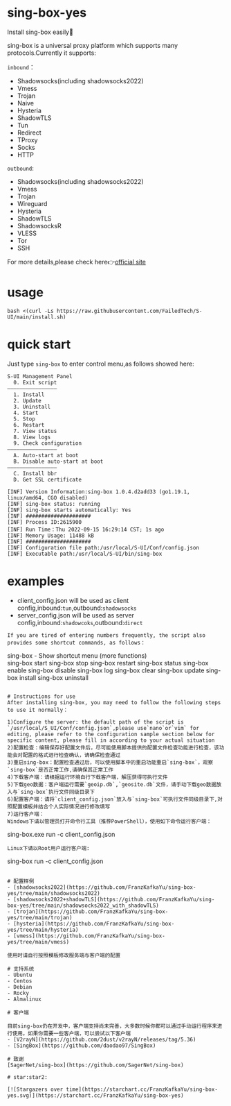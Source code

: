 # sing-box-yes
Install sing-box easily:100:  

sing-box is a universal proxy platform which supports many protocols.Currently it supports:  

`inbound`： 
- Shadowsocks(including shadowsocks2022)    
- Vmess  
- Trojan  
- Naive  
- Hysteria  
- ShadowTLS  
- Tun  
- Redirect  
- TProxy  
- Socks  
- HTTP  

`outbound`:  
- Shadowsocks(including shadowsocks2022)    
- Vmess  
- Trojan 
- Wireguard  
- Hysteria  
- ShadowTLS  
- ShadowsocksR  
- VLESS  
- Tor  
- SSH

For more details,please check here:point_right:[official site](https://sing-box.sagernet.org/)
# usage
```
bash <(curl -Ls https://raw.githubusercontent.com/FailedTech/S-UI/main/install.sh)
```
# quick start
Just type `sing-box` to enter control menu,as follows showed here:
```
S-UI Management Panel
  0. Exit script
————————————————
  1. Install
  2. Update
  3. Uninstall
  4. Start
  5. Stop
  6. Restart
  7. View status
  8. View logs
  9. Check configuration
————————————————
  A. Auto-start at boot
  B. Disable auto-start at boot
————————————————
  C. Install bbr 
  D. Get SSL certificate
 
[INF] Version Information:sing-box 1.0.4.d2add33 (go1.19.1, linux/amd64, CGO disabled) 
[INF] sing-box status: running
[INF] sing-box starts automatically: Yes
[INF] ##################### 
[INF] Process ID:2615900 
[INF] Run Time：Thu 2022-09-15 16:29:14 CST; 1s ago  
[INF] Memory Usage: 11488 kB 
[INF] ##################### 
[INF] Configuration file path:/usr/local/S-UI/Conf/config.json 
[INF] Executable path:/usr/local/S-UI/bin/sing-box 
```   
# examples  
- client_config.json will be used as client config,inbound:`tun`,outbound:`shadowsocks`  
- server_config.json will be used as server config,inbound:`shadowcoks`,outbound:`direct`   

```   
If you are tired of entering numbers frequently, the script also provides some shortcut commands, as follows：  
```
  sing-box              - Show shortcut menu (more functions)  
  sing-box start 
  sing-box stop
  sing-box restart
  sing-box status
  sing-box enable
  sing-box disable
  sing-box log
  sing-box clear
  sing-box update
  sing-box install
  sing-box uninstall
```

# Instructions for use  
After installing sing-box, you may need to follow the following steps to use it normally：  

1)Configure the server: the default path of the script is `/usr/local/S_UI/Conf/config.json`,please use`nano`or`vim` for editing, please refer to the configuration sample section below for specific content, please fill in according to your actual situation 
2)配置检查：编辑保存好配置文件后，尽可能使用脚本提供的配置文件检查功能进行检查，该功能会对配置的格式进行检查确认，请确保检查通过  
3)重启sing-box：配置检查通过后，可以使用脚本中的重启功能重启`sing-box`，观察`sing-box`是否正常工作,请确保其正常工作  
4)下载客户端：请根据运行环境自行下载客户端，解压获得可执行文件  
5)下载geo数据：客户端运行需要`geoip.db`,`geosite.db`文件，请手动下载geo数据放入与`sing-box`执行文件同级目录下  
6)配置客户端：请将`client_config.json`放入与`sing-box`可执行文件同级目录下,对照配置模板并结合个人实际情况进行修改填写  
7)运行客户端：  
Windows下请以管理员打开命令行工具（推荐PowerShell），使用如下命令运行客户端：  
```
sing-box.exe run -c client_config.json  
```  
Linux下请以Root用户运行客户端:
```
sing-box run -c client_config.json
```  

# 配置样例    
- [shadowsocks2022](https://github.com/FranzKafkaYu/sing-box-yes/tree/main/shadowsocks2022)  
- [shadowsocks2022+shadowTLS](https://github.com/FranzKafkaYu/sing-box-yes/tree/main/shadowsocks2022_with_shadowTLS)  
- [trojan](https://github.com/FranzKafkaYu/sing-box-yes/tree/main/trojan)  
- [hysteria](https://github.com/FranzKafkaYu/sing-box-yes/tree/main/hysteria)   
- [vmess](https://github.com/FranzKafkaYu/sing-box-yes/tree/main/vmess)  

使用时请自行按照模板修改服务端与客户端的配置    

# 支持系统  
- Ubuntu  
- Centos  
- Debian  
- Rocky  
- Almalinux    

# 客户端  

目前sing-box仍在开发中，客户端支持尚未完善，大多数时候你都可以通过手动运行程序来进行使用。如果你需要一些客户端，可以尝试以下客户端  
- [V2rayN](https://github.com/2dust/v2rayN/releases/tag/5.36)  
- [SingBox](https://github.com/daodao97/SingBox)  

# 致谢  
[SagerNet/sing-box](https://github.com/SagerNet/sing-box)  

# star:star2:

[![Stargazers over time](https://starchart.cc/FranzKafkaYu/sing-box-yes.svg)](https://starchart.cc/FranzKafkaYu/sing-box-yes)




